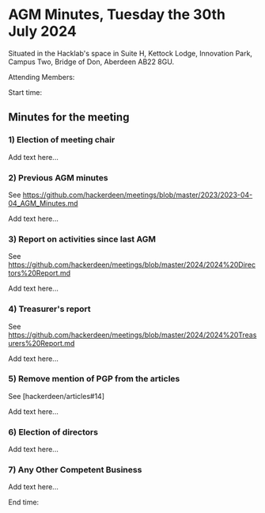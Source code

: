 # AGM Minutes, Tuesday the 30th July 2024

Situated in the Hacklab's space in Suite H, Kettock Lodge, Innovation Park, Campus Two, Bridge of Don, Aberdeen AB22 8GU.

Attending Members: 

Start time:


## Minutes for the meeting

### 1) Election of meeting chair

Add text here...


### 2) Previous AGM minutes

See https://github.com/hackerdeen/meetings/blob/master/2023/2023-04-04_AGM_Minutes.md

Add text here...


### 3) Report on activities since last AGM

See https://github.com/hackerdeen/meetings/blob/master/2024/2024%20Directors%20Report.md

Add text here...


### 4) Treasurer's report

See https://github.com/hackerdeen/meetings/blob/master/2024/2024%20Treasurers%20Report.md

Add text here...


### 5) Remove mention of PGP from the articles 

See [hackerdeen/articles#14]

Add text here...


### 6) Election of directors

Add text here...


### 7) Any Other Competent Business

Add text here...



End time:
